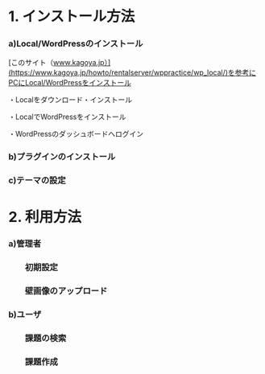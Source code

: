 # 1. インストール方法
### a)Local/WordPressのインストール
[このサイト（www.kagoya.jp）](https://www.kagoya.jp/howto/rentalserver/wppractice/wp_local/)を参考にPCにLocal/WordPressをインストール

・Localをダウンロード・インストール

・LocalでWordPressをインストール

・WordPressのダッシュボードへログイン


### b)プラグインのインストール


### c)テーマの設定

# 2. 利用方法
### a)管理者
### 　　初期設定
### 　　壁画像のアップロード
### b)ユーザ
### 　　課題の検索
### 　　課題作成
